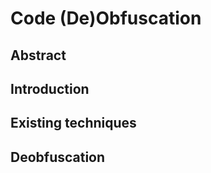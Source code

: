 # Code (De)Obfuscation

## Abstract



## Introduction



## Existing techniques



## Deobfuscation
